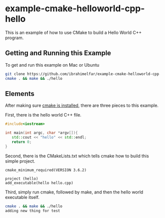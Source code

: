 # example-cmake-helloworld-cpp-hello

This is an example of how to use CMake to build a Hello World C++ program.

## Getting and Running this Example

To get and run this example on Mac or Ubuntu

```bash
git clone https://github.com/ibrahimelfar/example-cmake-helloworld-cpp.git
cmake . && make && ./hello
```

## Elements

After making sure [cmake is installed](https://cmake.org/install/), there are three pieces to this example.

First, there is the hello world C++ file.

```cpp
#include<iostream>

int main(int argc, char *argv[]){
   std::cout << "hello" << std::endl;
   return 0;
}
```

Second, there is the CMakeLists.txt which tells cmake how to build this simple project.

```
cmake_minimum_required(VERSION 3.6.2)

project (hello)
add_executable(hello hello.cpp)
```

Third, simply run cmake, followed by make, and then the hello world executable itself.

```bash
cmake . && make && ./hello
adding new thing for test
```

